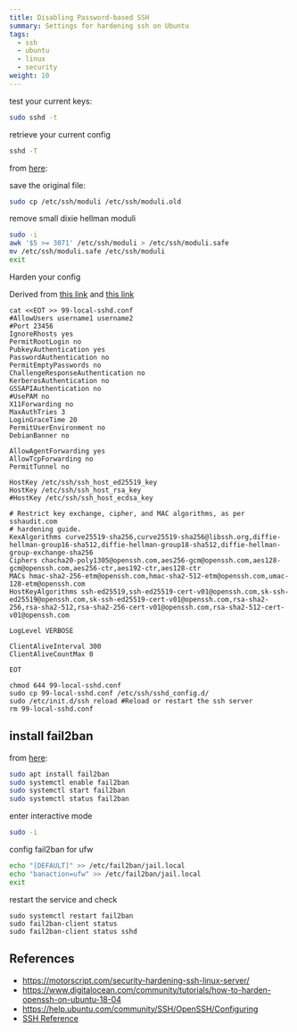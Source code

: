 ```yaml
---
title: Disabling Password-based SSH
summary: Settings for hardening ssh on Ubuntu
tags:
  - ssh
  - ubuntu
  - linux
  - security
weight: 10
---
```


test your current keys:

```bash
sudo sshd -t
```

retrieve your current config

```bash
sshd -T
```

from [here](https://www.sshaudit.com/hardening_guides.html#ubuntu_20_04_lts):

save the original file:

```bash
sudo cp /etc/ssh/moduli /etc/ssh/moduli.old
```

remove small dixie hellman moduli

```bash
sudo -i
awk '$5 >= 3071' /etc/ssh/moduli > /etc/ssh/moduli.safe
mv /etc/ssh/moduli.safe /etc/ssh/moduli
exit
```

Harden your config

Derived from [this link](https://motorscript.com/security-hardening-ssh-linux-server/) and [this link](https://linux-audit.com/audit-and-harden-your-ssh-configuration/)

```
cat <<EOT >> 99-local-sshd.conf
#AllowUsers username1 username2
#Port 23456
IgnoreRhosts yes
PermitRootLogin no
PubkeyAuthentication yes
PasswordAuthentication no
PermitEmptyPasswords no
ChallengeResponseAuthentication no
KerberosAuthentication no
GSSAPIAuthentication no
#UsePAM no
X11Forwarding no
MaxAuthTries 3
LoginGraceTime 20
PermitUserEnvironment no
DebianBanner no

AllowAgentForwarding yes
AllowTcpForwarding no
PermitTunnel no

HostKey /etc/ssh/ssh_host_ed25519_key
HostKey /etc/ssh/ssh_host_rsa_key
#HostKey /etc/ssh/ssh_host_ecdsa_key

# Restrict key exchange, cipher, and MAC algorithms, as per sshaudit.com
# hardening guide.
KexAlgorithms curve25519-sha256,curve25519-sha256@libssh.org,diffie-hellman-group16-sha512,diffie-hellman-group18-sha512,diffie-hellman-group-exchange-sha256
Ciphers chacha20-poly1305@openssh.com,aes256-gcm@openssh.com,aes128-gcm@openssh.com,aes256-ctr,aes192-ctr,aes128-ctr
MACs hmac-sha2-256-etm@openssh.com,hmac-sha2-512-etm@openssh.com,umac-128-etm@openssh.com
HostKeyAlgorithms ssh-ed25519,ssh-ed25519-cert-v01@openssh.com,sk-ssh-ed25519@openssh.com,sk-ssh-ed25519-cert-v01@openssh.com,rsa-sha2-256,rsa-sha2-512,rsa-sha2-256-cert-v01@openssh.com,rsa-sha2-512-cert-v01@openssh.com

LogLevel VERBOSE

ClientAliveInterval 300
ClientAliveCountMax 0

EOT

chmod 644 99-local-sshd.conf
sudo cp 99-local-sshd.conf /etc/ssh/sshd_config.d/
sudo /etc/init.d/ssh reload #Reload or restart the ssh server
rm 99-local-sshd.conf
```

## install fail2ban

from [here](https://blog.swmansion.com/limiting-failed-ssh-login-attempts-with-fail2ban-7da15a2313b):

```bash
sudo apt install fail2ban
sudo systemctl enable fail2ban
sudo systemctl start fail2ban 
sudo systemctl status fail2ban 
```

enter interactive mode

```bash
sudo -i
```

config fail2ban for ufw

```bash
echo "[DEFAULT]" >> /etc/fail2ban/jail.local
echo "banaction=ufw" >> /etc/fail2ban/jail.local
exit

```

restart the service and check

```
sudo systemctl restart fail2ban 
sudo fail2ban-client status
sudo fail2ban-client status sshd

```
## References

* <https://motorscript.com/security-hardening-ssh-linux-server/>
* <https://www.digitalocean.com/community/tutorials/how-to-harden-openssh-on-ubuntu-18-04>
* <https://help.ubuntu.com/community/SSH/OpenSSH/Configuring>
* [SSH Reference](/notebook/ssh-reference)


